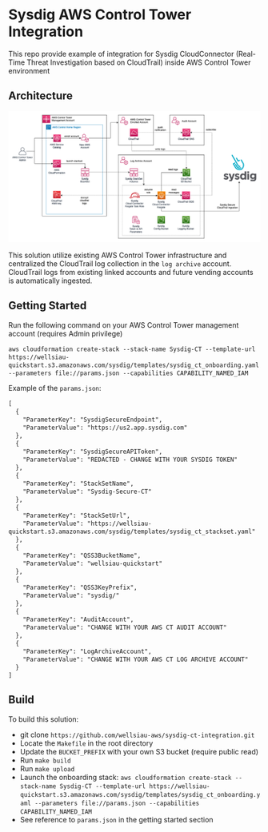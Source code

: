 # Sysdig AWS Control Tower Integration

This repo provide example of integration for Sysdig CloudConnector (Real-Time Threat Investigation based on CloudTrail) inside AWS Control Tower environment

## Architecture

![Architecture Diagram](Sysdig-CT-Arch.png)

This solution utilize existing AWS Control Tower infrastructure and centralized the CloudTrail log collection in the `log archive` account. CloudTrail logs from existing linked accounts and future vending accounts is automatically ingested.

## Getting Started 

Run the following command on your AWS Control Tower management account (requires Admin privilege)

```
aws cloudformation create-stack --stack-name Sysdig-CT --template-url https://wellsiau-quickstart.s3.amazonaws.com/sysdig/templates/sysdig_ct_onboarding.yaml --parameters file://params.json --capabilities CAPABILITY_NAMED_IAM
```

Example of the `params.json`:

```
[
  {
    "ParameterKey": "SysdigSecureEndpoint",
    "ParameterValue": "https://us2.app.sysdig.com"
  }, 
  {
    "ParameterKey": "SysdigSecureAPIToken",
    "ParameterValue": "REDACTED - CHANGE WITH YOUR SYSDIG TOKEN"
  },
  {
    "ParameterKey": "StackSetName",
    "ParameterValue": "Sysdig-Secure-CT"
  },
  {
    "ParameterKey": "StackSetUrl",
    "ParameterValue": "https://wellsiau-quickstart.s3.amazonaws.com/sysdig/templates/sysdig_ct_stackset.yaml"
  },
  {
    "ParameterKey": "QSS3BucketName",
    "ParameterValue": "wellsiau-quickstart"
  },
  {
    "ParameterKey": "QSS3KeyPrefix",
    "ParameterValue": "sysdig/"
  },
  {
    "ParameterKey": "AuditAccount",
    "ParameterValue": "CHANGE WITH YOUR AWS CT AUDIT ACCOUNT"
  },
  {
    "ParameterKey": "LogArchiveAccount",
    "ParameterValue": "CHANGE WITH YOUR AWS CT LOG ARCHIVE ACCOUNT"
  }
]
```

## Build

To build this solution:
- git clone `https://github.com/wellsiau-aws/sysdig-ct-integration.git`
- Locate the `Makefile` in the root directory
- Update the `BUCKET_PREFIX` with your own S3 bucket (require public read)
- Run `make build`
- Run `make upload`
- Launch the onboarding stack: `aws cloudformation create-stack --stack-name Sysdig-CT --template-url https://wellsiau-quickstart.s3.amazonaws.com/sysdig/templates/sysdig_ct_onboarding.yaml --parameters file://params.json --capabilities CAPABILITY_NAMED_IAM`
- See reference to `params.json` in the getting started section
